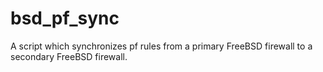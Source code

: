 bsd_pf_sync
===========

A script which synchronizes pf rules from a primary FreeBSD firewall to a secondary FreeBSD firewall.